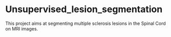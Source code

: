 # Unsupervised_lesion_segmentation
 

 This project aims at segmenting multiple sclerosis lesions in the Spinal Cord on MRI images.  